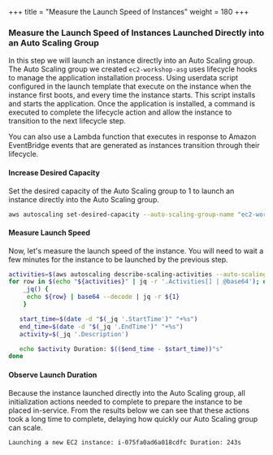 +++
title = "Measure the Launch Speed of Instances"
weight = 180
+++


### Measure the Launch Speed of Instances Launched Directly into an Auto Scaling Group

In this step we will launch an instance directly into an Auto Scaling group. The Auto Scaling group we created `ec2-workshop-asg` uses lifecycle hooks to manage the application installation process. Using userdata script configured in the launch template that execute on the instance when the instance first boots, and every time the instance starts. This script installs and starts the application. Once the application is installed, a command is executed to complete the lifecycle action and allow the instance to transition to the next lifecycle step.

You can also use a Lambda function that executes in response to Amazon EventBridge events that are generated as instances transition through their lifecycle.

#### Increase Desired Capacity

Set the desired capacity of the Auto Scaling group to 1 to launch an instance directly into the Auto Scaling group.

```bash
aws autoscaling set-desired-capacity --auto-scaling-group-name "ec2-workshop-asg" --desired-capacity 1
```

#### Measure Launch Speed

Now, let's measure the launch speed of the instance. You will need to wait a few minutes for the instance to be launched by the previous step.

```bash
activities=$(aws autoscaling describe-scaling-activities --auto-scaling-group-name "ec2-workshop-asg")
for row in $(echo "${activities}" | jq -r '.Activities[] | @base64'); do
    _jq() {
     echo ${row} | base64 --decode | jq -r ${1}
    }

   start_time=$(date -d "$(_jq '.StartTime')" "+%s")
   end_time=$(date -d "$(_jq '.EndTime')" "+%s")
   activity=$(_jq '.Description')

   echo $activity Duration: $(($end_time - $start_time))"s"
done
```

#### Observe Launch Duration

Because the instance launched directly into the Auto Scaling group, all initialization actions needed to complete to prepare the instance to be placed in-service. From the results below we can see that these actions took a long time to complete, delaying how quickly our Auto Scaling group can scale.

```
Launching a new EC2 instance: i-075fa0ad6a018cdfc Duration: 243s
```